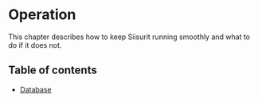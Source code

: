 # Operation

This chapter describes how to keep Siisurit running smoothly and what to do if it does not.

## Table of contents

- [Database](database.md)
